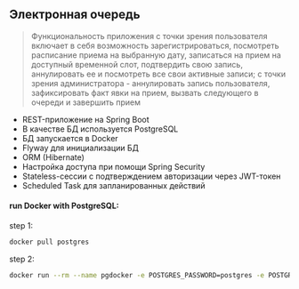 ## Электронная очередь

> Функциональность приложения с точки зрения пользователя включает в себя возможность зарегистрироваться, посмотреть расписание приема на выбранную дату,
> записаться на прием на доступный временной слот, подтвердить свою запись, аннулировать ее и посмотреть все свои активные записи; с точки зрения 
> администратора - аннулировать запись пользователя, зафиксировать факт явки на прием, вызвать следующего в очереди и завершить прием

- REST-приложение на Spring Boot
- В качестве БД используется PostgreSQL
- БД запускается в Docker
- Flyway для инициализации БД
- ORM (Hibernate)
- Настройка доступа при помощи Spring Security
- Stateless-сессии с подтверждением авторизации через JWT-токен
- Scheduled Task для запланированных действий 

#### run Docker with PostgreSQL:

step 1:
```sh
docker pull postgres
```
step 2:
```sh
docker run --rm --name pgdocker -e POSTGRES_PASSWORD=postgres -e POSTGRES_USER=postgres -e POSTGRES_DB=project_db -d -p 5432:5432 -v $HOME/docker/volumes/postgres:/var/lib/postgresql/data postgres
```
